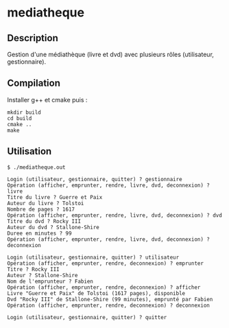 # mediatheque

## Description

Gestion d'une médiathèque (livre et dvd) avec plusieurs rôles (utilisateur, gestionnaire).

## Compilation

Installer g++ et cmake puis :

```
mkdir build
cd build
cmake ..
make
```

## Utilisation

```
$ ./mediatheque.out 

Login (utilisateur, gestionnaire, quitter) ? gestionnaire
Opération (afficher, emprunter, rendre, livre, dvd, deconnexion) ? livre
Titre du livre ? Guerre et Paix
Auteur du livre ? Tolstoi
Nombre de pages ? 1617
Opération (afficher, emprunter, rendre, livre, dvd, deconnexion) ? dvd
Titre du dvd ? Rocky III
Auteur du dvd ? Stallone-Shire
Duree en minutes ? 99
Opération (afficher, emprunter, rendre, livre, dvd, deconnexion) ? deconnexion

Login (utilisateur, gestionnaire, quitter) ? utilisateur
Opération (afficher, emprunter, rendre, deconnexion) ? emprunter
Titre ? Rocky III
Auteur ? Stallone-Shire
Nom de l'emprunteur ? Fabien
Opération (afficher, emprunter, rendre, deconnexion) ? afficher
Livre "Guerre et Paix" de Tolstoi (1617 pages), disponible
Dvd "Rocky III" de Stallone-Shire (99 minutes), emprunté par Fabien
Opération (afficher, emprunter, rendre, deconnexion) ? deconnexion

Login (utilisateur, gestionnaire, quitter) ? quitter
```


